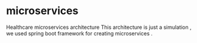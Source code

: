 # microservices
Healthcare microservices architecture
This architecture is just a simulation , we used spring boot framework for creating microservices . 
